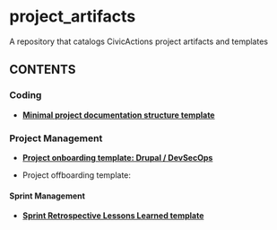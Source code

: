 # project_artifacts
A repository that catalogs CivicActions project artifacts and templates



## CONTENTS

### Coding

- **[Minimal project documentation structure template](https://github.com/CivicActions/project-documentation)**



### Project Management

- **[Project onboarding template: Drupal / DevSecOps](/templates/Project-Orientation.xlsx)**

- Project offboarding template:

 

#### Sprint Management

- **[Sprint Retrospective Lessons Learned template](/templates/Retrospective-Action-Items.xlsx)**

